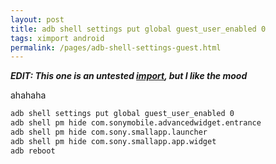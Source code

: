 ```yaml
---
layout: post
title: adb shell settings put global guest_user_enabled 0
tags: ximport android
permalink: /pages/adb-shell-settings-guest.html
---
```

***EDIT: This one is an untested [import](/tag/ximport.html), but I like the mood***

ahahaha

```bash
adb shell settings put global guest_user_enabled 0
adb shell pm hide com.sonymobile.advancedwidget.entrance
adb shell pm hide com.sony.smallapp.launcher
adb shell pm hide com.sony.smallapp.app.widget
adb reboot
```
